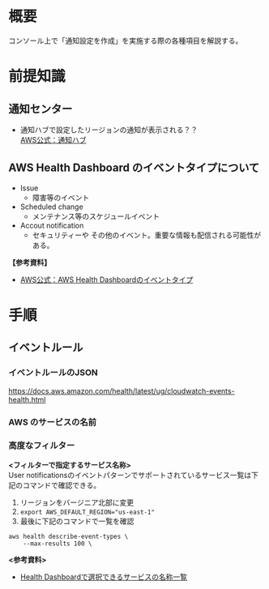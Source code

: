 # 概要
コンソール上で「通知設定を作成」を実施する際の各種項目を解説する。  

# 前提知識
## 通知センター
- 通知ハブで設定したリージョンの通知が表示される？？  
[AWS公式：通知ハブ](https://aws.amazon.com/jp/blogs/news/new-set-up-your-aws-notifications-in-one-place/)

## AWS Health Dashboard のイベントタイプについて
- Issue
  - 障害等のイベント
- Scheduled change
  - メンテナンス等のスケジュールイベント
- Accout notification
  - セキュリティーや その他のイベント。重要な情報も配信される可能性がある。  

**【参考資料】**  
- [AWS公式：AWS Health  Dashboardのイベントタイプ](https://docs.aws.amazon.com/ja_jp/health/latest/ug/aws-health-concepts-and-terms.html)  

# 手順
## イベントルール

### イベントルールのJSON
https://docs.aws.amazon.com/health/latest/ug/cloudwatch-events-health.html


### AWS のサービスの名前

### 高度なフィルター

**<フィルターで指定するサービス名称>**  
User notificationsのイベントパターンでサポートされているサービス一覧は下記のコマンドで確認できる。
1. リージョンをバージニア北部に変更
2. ```export AWS_DEFAULT_REGION="us-east-1"```
3. 最後に下記のコマンドで一覧を確認
```
aws health describe-event-types \
    --max-results 100 \
```

**<参考資料>**  
- [Health Dashboardで選択できるサービスの名称一覧](https://qiita.com/domokun70cm/items/283c593fc628bbdd30f9)
